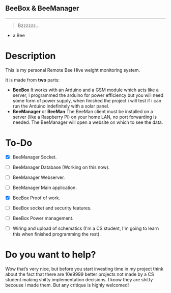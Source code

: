 ## BeeBox & BeeManager
---
> Bzzzzzz...
- a Bee

# Description

This is my personal Remote Bee Hive weight monitoring system. 

It is made from **two** parts:

- **BeeBox**
It works with an Arduino and a GSM module which acts like a server, i programmed the arduino for power efficiency but you will need some form of power supply, when finished the project i will test if i can run the Arduino indefinitely with a solar panel.
- **BeeManager** or **BeeMan**
The BeeMan client must be installed on a server (like a Raspberry Pi) on your home LAN, no port forwarding is needed.
The BeeManager will open a website on which to see the data.

# To-Do

- [x] BeeManager Socket.
- [ ] BeeManager Database (Working on this now).
- [ ] BeeManager Webserver.
- [ ] BeeManager Main application.

- [x] BeeBox Proof of work.
- [ ] BeeBox socket and security features.
- [ ] BeeBox Power management.
- [ ] Wiring and upload of schematics (I'm a CS student, I'm going to learn this when finished programming the rest).

# Do you want to help?

Wow that’s very nice, but before you start investing time in my project think about the fact that there are 10e9999 better projects not made by a CS student making shitty implementation decisions.
I know they are shitty becouse i made them.
But any critique is highly welcomed! 
